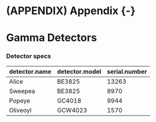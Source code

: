 # (APPENDIX) Appendix {-}
# Gamma Detectors



### Detector specs


|detector.name |detector.model |serial.number |
|:-------------|:--------------|:-------------|
|Alice         |BE3825         |13263         |
|Sweepea       |BE3825         |8970          |
|Popeye        |GC4018         |9944          |
|Oliveoyl      |GCW4023        |1570          |
